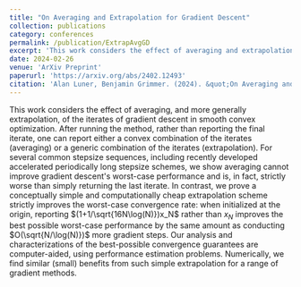 ```yaml
---
title: "On Averaging and Extrapolation for Gradient Descent"
collection: publications
category: conferences
permalink: /publication/ExtrapAvgGD
excerpt: 'This work considers the effect of averaging and extrapolation of the iterates of gradient descent in smooth convex optimization. We show that for several common stepsize sequences, averaging cannot improve gradient descent''s worst-case performance. In contrast, we prove a conceptually simple and computationally cheap extrapolation scheme strictly improves the worst-case convergence rate: when initialized at the origin, reporting $(1+1/\sqrt{16N\log(N)})x_N$ rather than $x_N$ improves the best possible worst-case performance by the same amount as conducting $O(\sqrt{N/\log(N)})$ more gradient steps.'
date: 2024-02-26
venue: 'ArXiv Preprint'
paperurl: 'https://arxiv.org/abs/2402.12493'
citation: 'Alan Luner, Benjamin Grimmer. (2024). &quot;On Averaging and Extrapolation for Gradient Descent.&quot; <i>ArXiv Preprint</i>.'
---
```


This work considers the effect of averaging, and more generally extrapolation, of the iterates of gradient descent in smooth convex optimization. After running the method, rather than reporting the final iterate, one can report either a convex combination of the iterates (averaging) or a generic combination of the iterates (extrapolation). For several common stepsize sequences, including recently developed accelerated periodically long stepsize schemes, we show averaging cannot improve gradient descent's worst-case performance and is, in fact, strictly worse than simply returning the last iterate. In contrast, we prove a conceptually simple and computationally cheap extrapolation scheme strictly improves the worst-case convergence rate: when initialized at the origin, reporting $(1+1/\sqrt{16N\log(N)})x_N$ rather than $x_N$ improves the best possible worst-case performance by the same amount as conducting $O(\sqrt{N/\log(N)})$ more gradient steps. Our analysis and characterizations of the best-possible convergence guarantees are computer-aided, using performance estimation problems. Numerically, we find similar (small) benefits from such simple extrapolation for a range of gradient methods.
